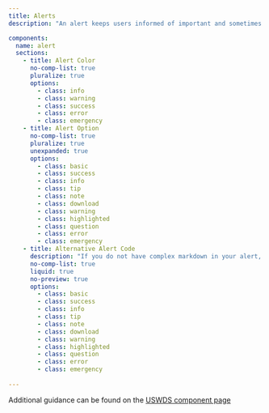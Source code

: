 ```yaml
---
title: Alerts
description: "An alert keeps users informed of important and sometimes time-sensitive changes."

components:
  name: alert
  sections:
    - title: Alert Color
      no-comp-list: true
      pluralize: true
      options:
        - class: info
        - class: warning
        - class: success
        - class: error
        - class: emergency
    - title: Alert Option
      no-comp-list: true
      pluralize: true
      unexpanded: true
      options:
        - class: basic
        - class: success
        - class: info
        - class: tip
        - class: note
        - class: download
        - class: warning
        - class: highlighted
        - class: question
        - class: error
        - class: emergency
    - title: Alternative Alert Code
      description: "If you do not have complex markdown in your alert, you can alternatively use the liquid component instead of HTML"
      no-comp-list: true
      liquid: true
      no-preview: true
      options:
        - class: basic
        - class: success
        - class: info
        - class: tip
        - class: note
        - class: download
        - class: warning
        - class: highlighted
        - class: question
        - class: error
        - class: emergency
    
---
```



Additional guidance can be found on the [USWDS component page](https://designsystem.digital.gov/components/alert/)
